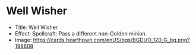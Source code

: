 # Well Wisher
- Title:  Well Wisher
- Effect:  Spellcraft: Pass a different non-Golden minion.
- Image:  https://cards.hearthpwn.com/enUS/bgs/BGDUO_120_G_bg.png?198608

